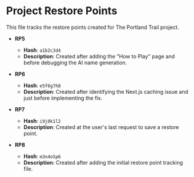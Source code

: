 # Project Restore Points

This file tracks the restore points created for The Portland Trail project.

- **RP5**
  - **Hash**: `a1b2c3d4`
  - **Description**: Created after adding the "How to Play" page and before debugging the AI name generation.

- **RP6**
  - **Hash**: `e5f6g7h8`
  - **Description**: Created after identifying the Next.js caching issue and just before implementing the fix.

- **RP7**
  - **Hash**: `i9j0k1l2`
  - **Description**: Created at the user's last request to save a restore point.

- **RP8**
  - **Hash**: `m3n4o5p6`
  - **Description**: Created after adding the initial restore point tracking file.
